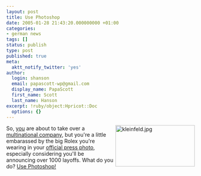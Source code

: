```yaml
---
layout: post
title: Use Photoshop
date: 2005-01-28 21:43:20.000000000 +01:00
categories:
- german news
tags: []
status: publish
type: post
published: true
meta:
  aktt_notify_twitter: 'yes'
author:
  login: shanson
  email: papascott-wp@gmail.com
  display_name: PapaScott
  first_name: Scott
  last_name: Hanson
excerpt: !ruby/object:Hpricot::Doc
  options: {}
---
```

<p><a href="http://www.spiegel.de/wirtschaft/0,1518,339120,00.html" title="Verdacht auf Foto-Retusche: Der Siemens-Chef und die verschwundene Rolex - Wirtschaft - SPIEGEL ONLINE"><img alt="kleinfeld.jpg" src="http://www.papascott.de/wordpress/wp-content/uploads/2005/01/kleinfeld.jpg" width="212" height="111" border="0" align="right" /></a> So, <a title="Siemens AG - Managing Board - Dr. Klaus Kleinfeld" href="http://www.siemens.com/index.jsp?sdc_p=t4cz3s7uo1042401pn1030112flmi1030112">you</a> are about to take over a <a href="http://www.siemens.com/" title="Siemens AG">multinational company</a>, but you're a little embarassed by the big Rolex you're wearing in your <a href="http://www.siemens.com/index.jsp?sdc_p=cz3s5uo1239306pnflmi1034567&sdc_sid=2728626692&sdc_bcpath=1176441.s_5%2C&">official press photo</a>, especially considering you'll be announcing over 1000 layoffs. What do you do? <a href="http://www.spiegel.de/wirtschaft/0,1518,339120,00.html" title="Verdacht auf Foto-Retusche: Der Siemens-Chef und die verschwundene Rolex - Wirtschaft - SPIEGEL ONLINE">Use Photoshop!</a></p>
